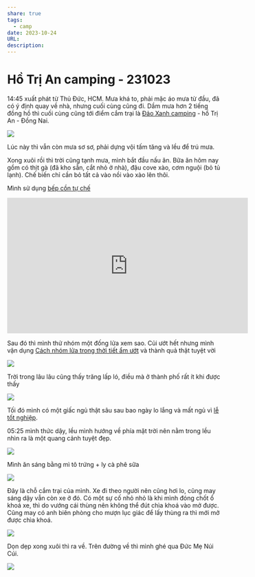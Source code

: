 ```yaml
---
share: true
tags:
  - camp
date: 2023-10-24
URL: 
description: 
---
```


# Hồ Trị An camping - 231023

14:45 xuất phát từ Thủ Đức, HCM. Mưa khá to, phải mặc áo mưa từ đầu, đã có ý định quay về nhà, nhưng cuối cùng cũng đi. Dầm mưa hơn 2 tiếng đồng hồ thì cuối cùng cũng tới điểm cắm trại là [Đảo Xanh camping](https://maps.app.goo.gl/BrX3kx6Di6iu5o9X9) - hồ Trị An - Đồng Nai.

![](https://i.imgur.com/fB7Vena.jpg)


Lúc này thì vẫn còn mưa sơ sơ, phải dựng vội tấm tăng và lều để trú mưa.

Xong xuôi rồi thì trời cũng tạnh mưa, mình bắt đầu nấu ăn. Bữa ăn hôm nay gồm có thịt gà (đã kho sẵn, cắt nhỏ ở nhà), đậu cove xào, cơm nguội (bỏ tủ lạnh). Chế biến chỉ cần bỏ tất cả vào nồi vào xào lên thôi.

Mình sử dụng [bếp cồn tự chế](./DIY%20Alcohol%20Stove.md)

<iframe width="560" height="315" src="https://www.youtube.com/embed/lQO76GFLM5Y?si=OydcpY-2uKnJYs-w" title="YouTube video player" frameborder="0" allow="accelerometer; autoplay; clipboard-write; encrypted-media; gyroscope; picture-in-picture; web-share" allowfullscreen></iframe>

Sau đó thì mình thử nhóm một đống lửa xem sao. Củi ướt hết nhưng mình vận dụng [Cách nhóm lửa trong thời tiết ẩm ướt](./C%C3%A1ch%20nh%C3%B3m%20l%E1%BB%ADa%20trong%20th%E1%BB%9Di%20ti%E1%BA%BFt%20%E1%BA%A9m%20%C6%B0%E1%BB%9Bt.md) và thành quả thật tuyệt vời

![](https://i.imgur.com/goHG9pj.jpg)

Trời trong lâu lâu cũng thấy trăng lấp ló, điều mà ở thành phố rất ít khi được thấy

![](https://i.imgur.com/ZR5x35j.png)


Tối đó mình có một giấc ngủ thật sâu sau bao ngày lo lắng và mất ngủ vì [lễ tốt nghiệp](./H%C3%B4m%20nay%20t%C3%B4i%20t%E1%BB%91t%20nghi%E1%BB%87p.md).

05:25 mình thức dậy, lều mình hướng về phía mặt trời nên nằm trong lều nhìn ra là một quang cảnh tuyệt đẹp.

![](https://i.imgur.com/VM0d6hA.jpg)

Mình ăn sáng bằng mì tô trứng + ly cà phê sữa

![](https://i.imgur.com/Wj5wMO1.png)

Đây là chỗ cắm trại của mình. Xe đi theo người nên cũng hơi lo, cũng may sáng dậy vẫn còn xe ở đó. Có một sự cố nhỏ nhỏ là khi mình đóng chốt ổ khoá xe, thì do vướng cái thùng nên không thể đút chìa khoá vào mở được. Cũng may có anh biên phòng cho mượn lục giác để lấy thùng ra thì mới mở được chìa khoá.

![](https://i.imgur.com/9hNpJIs.jpg)


Dọn dẹp xong xuôi thì ra về. Trên đường về thì mình ghé qua Đức Mẹ Núi Cúi.


![](https://i.imgur.com/LJqCJ1f.png)
